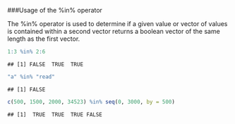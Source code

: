 ###Usage of the %in% operator

The %in% operator is used to determine if a given value or vector of values is contained within a second vector returns a boolean vector of the same length as the first vector.


```r
1:3 %in% 2:6
```

```
## [1] FALSE  TRUE  TRUE
```

```r
"a" %in% "read"
```

```
## [1] FALSE
```

```r
c(500, 1500, 2000, 34523) %in% seq(0, 3000, by = 500)
```

```
## [1]  TRUE  TRUE  TRUE FALSE
```
